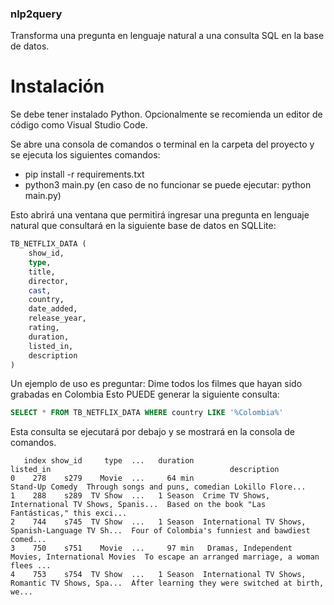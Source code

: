 ### nlp2query

Transforma una pregunta en lenguaje natural a una consulta SQL en la base de datos.

# Instalación

Se debe tener instalado Python.
Opcionalmente se recomienda un editor de código como Visual Studio Code.

Se abre una consola de comandos o terminal en la carpeta del proyecto y se ejecuta los siguientes comandos:

* pip install -r requirements.txt
* python3 main.py (en caso de no funcionar se puede ejecutar: python main.py)

Esto abrirá una ventana que permitirá ingresar una pregunta en lenguaje natural que consultará en la siguiente base de datos en SQLLite:

```sql
TB_NETFLIX_DATA (
    show_id,
    type,
    title,
    director,
    cast,
    country,
    date_added,
    release_year,
    rating,
    duration,
    listed_in,
    description
)
```

Un ejemplo de uso es preguntar: Dime todos los filmes que hayan sido grabadas en Colombia
Esto PUEDE generar la siguiente consulta:
```sql
SELECT * FROM TB_NETFLIX_DATA WHERE country LIKE '%Colombia%'
```

Esta consulta se ejecutará por debajo y se mostrará en la consola de comandos.
```
   index show_id     type  ...   duration                                          listed_in                                        description
0    278    s279    Movie  ...     64 min                                    Stand-Up Comedy  Through songs and puns, comedian Lokillo Flore...
1    288    s289  TV Show  ...   1 Season  Crime TV Shows, International TV Shows, Spanis...  Based on the book "Las Fantásticas," this exci...
2    744    s745  TV Show  ...   1 Season  International TV Shows, Spanish-Language TV Sh...  Four of Colombia's funniest and bawdiest comed...
3    750    s751    Movie  ...     97 min   Dramas, Independent Movies, International Movies  To escape an arranged marriage, a woman flees ...
4    753    s754  TV Show  ...   1 Season  International TV Shows, Romantic TV Shows, Spa...  After learning they were switched at birth, we...
```